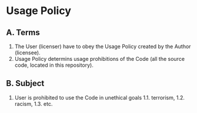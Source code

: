 # Usage Policy

## A. Terms
1. The User (licenser) have to obey the Usage Policy created by the Author (licensee).
2. Usage Policy determins usage prohibitions of the Code (all the source code, located in this repository).

## B. Subject
1. User is prohibited to use the Code in unethical goals
    1.1. terrorism, 
    1.2. racism, 
    1.3. etc.



